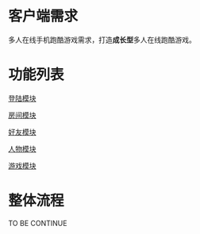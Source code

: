 客户端需求
==========

多人在线手机跑酷游戏需求，打造**成长型**多人在线跑酷游戏。

# 功能列表

[登陆模块](./client-doc-login.md)

[房间模块](./client-doc-room.md)

[好友模块](./client-doc-friend.md)

[人物模块](./client-doc-character.md)

[游戏模块](./client-doc-gamecore.md)

# 整体流程

TO BE CONTINUE




